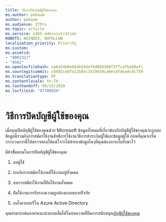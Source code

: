 ```yaml
---
title: วิธีการปิดบัญชีผู้ใช้ของคุณ
ms.author: pebaum
author: pebaum
ms.audience: ITPro
ms.topic: article
ms.service: o365-administration
ROBOTS: NOINDEX, NOFOLLOW
localization_priority: Priority
ms.custom: ''
ms.assetid:
- "9002317"
- "4502"
ms.openlocfilehash: ea6a54b8eb64b54def4d8b8360f3f7cafba88afc
ms.sourcegitcommit: c6692ce0fa1358ec3529e59ca0ecdfdea4cdc759
ms.translationtype: MT
ms.contentlocale: th-TH
ms.lasthandoff: 09/15/2020
ms.locfileid: "47780834"
---
```

# <a name="how-to-close-your-account"></a>วิธีการปิดบัญชีผู้ใช้ของคุณ

เมื่อคุณปิดบัญชีผู้ใช้ของคุณด้วย Microsoft ข้อมูลทั้งหมดที่เกี่ยวข้องกับบัญชีผู้ใช้ของคุณจะถูกลบ ข้อมูลนี้รวมถึงการสมัครใช้งานสิทธิ์การใช้งานวิธีการชำระเงินผู้ใช้และข้อมูลผู้ใช้ ก่อนที่คุณจะเริ่มกระบวนการนี้ให้ตรวจสอบให้แน่ใจว่าได้สำรองข้อมูลใดๆที่คุณต้องการเก็บรักษาไว้

มีห้าขั้นตอนในการปิดบัญชีผู้ใช้ของคุณ:

1. ลบผู้ใช้

2. ยกเลิกการสมัครใช้งานที่ใช้งานอยู่ทั้งหมด

3. ลบการสมัครใช้งานที่ปิดใช้งานทั้งหมด

4. ปิดใช้งานการรับรองความถูกต้องแบบหลายปัจจัย

5. ลบไดเรกทอรีใน Azure Active Directory

คุณสามารถค้นหาคำแนะนำแบบเต็มได้ในบทความที่ปิดการสนับสนุน[บัญชีผู้ใช้ของคุณ](https://docs.microsoft.com/microsoft-365/commerce/close-your-account)
